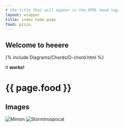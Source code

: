```yaml
---
# the title that will appear in the HTML head tag
layout: wrapper
title: index home page
food: pizza
---
```


## Welcome to heeere



{% include Diagrams/Chords/D-chord.html %}

<div class="bacon" markdown="1">
  
It **works!**
  
</div>

<h1>{{ page.food }}</h1>

## Images

![Minion](https://octodex.github.com/images/minion.png)
![Stormtroopocat](https://octodex.github.com/images/stormtroopocat.jpg "The Stormtroopocat")





